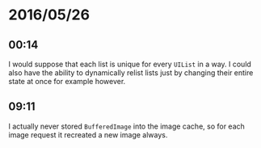 # 2016/05/26

## 00:14

I would suppose that each list is unique for every `UIList` in a way. I could
also have the ability to dynamically relist lists just by changing their
entire state at once for example however.

## 09:11

I actually never stored `BufferedImage` into the image cache, so for each image
request it recreated a new image always.


